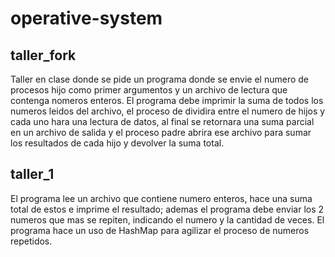 # operative-system

taller_fork
-
Taller en clase donde se pide un programa donde se envie el numero de procesos hijo como primer argumentos y un archivo de lectura que contenga nomeros enteros.
El programa debe imprimir la suma de todos los numeros leidos del archivo, el proceso de dividira entre el numero de hijos y cada uno hara una lectura de datos, al final se retornara una suma parcial en un archivo de salida y el proceso padre abrira ese archivo para sumar los resultados de cada hijo y devolver la suma total.

taller_1
-
El programa lee un archivo que contiene numero enteros, hace una suma total de estos e imprime el resultado; ademas el programa debe enviar los 2 numeros que mas se repiten, indicando el numero y la cantidad de veces.
El programa hace un uso de HashMap para agilizar el proceso de numeros repetidos.
